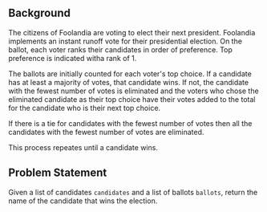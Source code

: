 ## Background
The citizens of Foolandia are voting to elect their next president. Foolandia implements
an instant runoff vote for their presidential election. On the ballot, each voter ranks
their candidates in order of preference. Top preference is indicated witha  rank of 1.

The ballots are initially counted for each voter's top choice. If a candidate has at least a majority of votes, that candidate wins. If not, the candidate with the fewest number of votes is eliminated and the voters who chose the eliminated candidate as their top choice have their votes added to the total for the candidate who is their next top choice.

If there is a tie for candidates with the fewest number of votes then all the candidates with the fewest number of votes are eliminated.

This process repeates until a candidate wins.

## Problem Statement
Given a list of candidates `candidates` and a list of ballots `ballots`, return the name of the candidate that wins the election.
